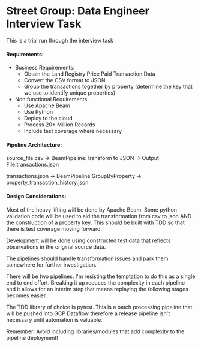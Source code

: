 # Street Group: Data Engineer Interview Task

This is a trial run through the interview task

#### Requirements:

* Business Requirements:
  * Obtain the Land Registry Price Paid Transaction Data
  * Convert the CSV format to JSON
  * Group the transactions together by property (determine the key that we use to identify unique properties)
* Non functional Requirements:
  * Use Apache Beam
  * Use Python
  * Deploy to the cloud
  * Process 20+ Million Records
  * Include test coverage where necessary
  
#### Pipeline Architecture:

source_file.csv -> BeamPipeline:Transform to JSON -> Output File:transactions.json

transactions.json -> BeamPipeline:GroupByProperty -> property_transaction_history.json

#### Design Considerations:

Most of the heavy lifting will be done by Apache Beam. Some python validation code will be used to aid the transformation from csv to json AND the construction of a property key. This should be built with TDD so that there is test coverage moving forward.

Development will be done using constructed test data that reflects observations in the original source data.

The pipelines should handle transformation issues and park them somewhere for further investigation.

There will be two pipelines. I'm resisting the temptation to do this as a single end to end effort. Breaking it up reduces the complexity in each pipeline and it allows for an interim step that means replaying the following stages becomes easier.

The TDD library of choice is pytest. This is a batch processing pipeline that will be pushed into GCP Dataflow therefore a release pipeline isn't necessary until automation is valuable.

Remember: Avoid including libraries/modules that add complexity to the pipeline deployment!